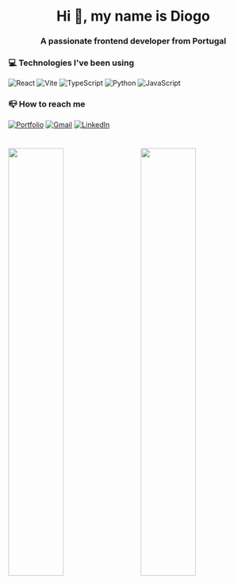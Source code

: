 <h1 align="center">Hi 👋, my name is Diogo</h1>
<h3 align="center">A passionate frontend developer from Portugal</h3>

<h3>💻 Technologies I've been using</h3>

![React](https://img.shields.io/badge/react-%2320232a.svg?style=for-the-badge&logo=react&logoColor=%2361DAFB)
![Vite](https://img.shields.io/badge/vite-%23646CFF.svg?style=for-the-badge&logo=vite&logoColor=white)
![TypeScript](https://img.shields.io/badge/typescript-%23007ACC.svg?style=for-the-badge&logo=typescript&logoColor=white)
![Python](https://img.shields.io/badge/python-3670A0?style=for-the-badge&logo=python&logoColor=ffdd54)
![JavaScript](https://img.shields.io/badge/javascript-%23323330.svg?style=for-the-badge&logo=javascript&logoColor=%23F7DF1E)

<h3>📪 How to reach me</h3>

[![Portfolio](https://img.shields.io/badge/Portfolio-%23000000.svg?style=for-the-badge&logo=firefox&logoColor=#FF7139)](https://diogodeese.com/)
[![Gmail](https://img.shields.io/badge/Gmail-D14836?style=for-the-badge&logo=gmail&logoColor=white)](mailto:diogodeese@gmail.com)
[![LinkedIn](https://img.shields.io/badge/linkedin-%230077B5.svg?style=for-the-badge&logo=linkedin&logoColor=white)](https://www.linkedin.com/in/diogodeese/)

#

<img width="47%" align="left" src="https://github-readme-stats.vercel.app/api?username=diogodeese&show_icons=true&bg_color=252626&title_color=fff&text_color=cdd1d1&icon_color=5b99f5&locale=en&hide_border=0&&include_all_commits=1&count_private=1&line_height=25" />

<img width="47%" align="right" src="https://github-readme-stats.vercel.app/api/top-langs/?username=diogodeese&layout=compact&show_icons=true&bg_color=252626&title_color=fff&text_color=cdd1d1&icon_color=5b99f5&locale=en&hide_border=0&include_all_commits=1&count_private=1&line_height=25" />
